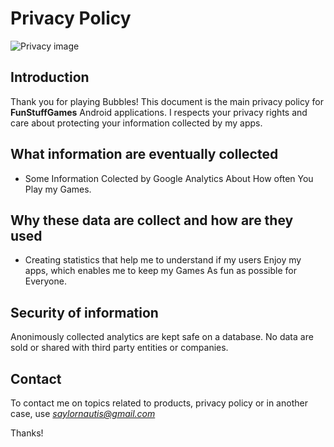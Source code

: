 # Privacy Policy

![Privacy image](http://www.smilemultimedia.com/sites/default/files/styles/home_slider/public/page-banner/privacy_policy.jpg?itok=PCYhFx9H)

## Introduction

Thank you for playing Bubbles!
This document is the main privacy policy for **FunStuffGames** Android applications. I respects your privacy rights and care about protecting your information collected by my apps.

## What information are eventually collected

- Some Information Colected by Google Analytics About How often You Play my Games.

## Why these data are collect and how are they used

- Creating statistics that help me to understand if my users Enjoy my apps, which enables me to keep my Games As fun as possible for Everyone.

## Security of information

Anonimously collected analytics are kept safe on a database. No data are sold or shared with third party entities or companies.

## Contact

To contact me on topics related to products, privacy policy or in another case, use *saylornautis@gmail.com*

Thanks!
